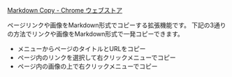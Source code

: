 [Markdown Copy - Chrome ウェブストア](https://chrome.google.com/webstore/detail/markdown-copy/njmkhecfpmcbfkajeghcjamjjmbflmmb?hl=ja)

ページリンクや画像をMarkdown形式でコピーする拡張機能です。
下記の3通りの方法でリンクや画像をMarkdown形式で一発コピーできます。

- メニューからページのタイトルとURLをコピー
- ページ内のリンクを選択して右クリックメニューでコピー
- ページ内の画像の上で右クリックメニューでコピー
